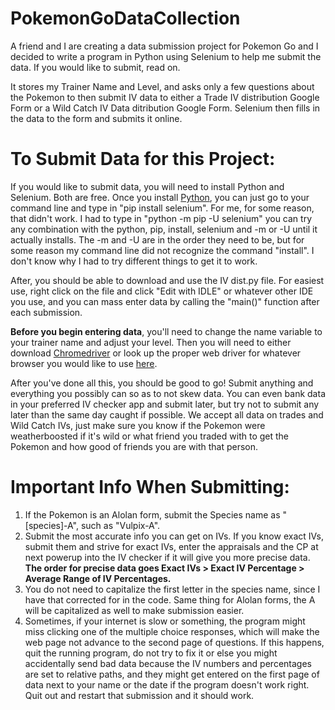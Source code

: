 # PokemonGoDataCollection
A friend and I are creating a data submission project for Pokemon Go and I decided to write a program in Python using Selenium to help me submit the data. If you would like to submit, read on.

It stores my Trainer Name and Level, and asks only a few questions about the Pokemon to then submit IV data to either a Trade IV distribution Google Form or a Wild Catch IV Data ditribution Google Form. Selenium then fills in the data to the form and submits it online.


<h1>To Submit Data for this Project:</h1>

If you would like to submit data, you will need to install Python and Selenium. Both are free. Once you install <a href="https://www.python.org/downloads/">Python</a>, you can just go to your command line and type in "pip install selenium". For me, for some reason, that didn't work. I had to type in "python -m pip -U selenium" you can try any combination with the python, pip, install, selenium and -m or -U until it actually installs. The -m and -U are in the order they need to be, but for some reason my command line did not recognize the command "install". I don't know why I had to try different things to get it to work. 

After, you should be able to download and use the IV dist.py file. For easiest use, right click on the file and click "Edit with IDLE" or whatever other IDE you use, and you can mass enter data by calling the "main()" function after each submission.

<strong>Before you begin entering data</strong>, you'll need to change the name variable to your trainer name and adjust your level. Then you will need to either download <a href="http://chromedriver.chromium.org/">Chromedriver</a>  or look up the proper web driver for whatever browser you would like to use <a href="https://www.seleniumhq.org/about/platforms.jsp#browsers">here</a>.

After you've done all this, you should be good to go! Submit anything and everything you possibly can so as to not skew data. You can even bank data in your preferred IV checker app and submit later, but try not to submit any later than the same day caught if possible. We accept all data on trades and Wild Catch IVs, just make sure you know if the Pokemon were weatherboosted if it's wild or what friend you traded with to get the Pokemon and how good of friends you are with that person.

<h1>Important Info When Submitting:</h1>

<ol>
  <li>If the Pokemon is an Alolan form, submit the Species name as "[species]-A", such as "Vulpix-A".</li>
  <li>Submit the most accurate info you can get on IVs. If you know exact IVs, submit them and strive for exact IVs, enter the appraisals and the CP at next powerup into the IV checker if it will give you more precise data. <strong>The order for precise data goes Exact IVs > Exact IV Percentage > Average Range of IV Percentages.</strong></li>
  <li>You do not need to capitalize the first letter in the species name, since I have that corrected for in the code. Same thing for Alolan forms, the A will be capitalized as well to make submission easier.</li>
  <li>Sometimes, if your internet is slow or something, the program might miss clicking one of the multiple choice responses, which will make the web page not advance to the second page of questions. If this happens, quit the running program, do not try to fix it or else you might accidentally send bad data because the IV numbers and percentages are set to relative paths, and they might get entered on the first page of data next to your name or the date if the program doesn't work right. Quit out and restart that submission and it should work.</li>
</ol>
